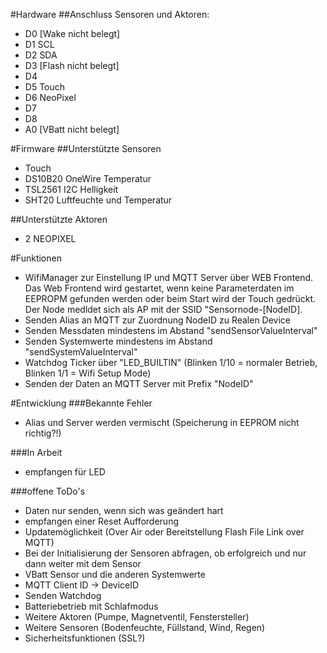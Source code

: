 #Hardware
##Anschluss Sensoren und Aktoren:

- D0  [Wake nicht belegt]
- D1  SCL
- D2  SDA
- D3  [Flash nicht belegt]
- D4  
- D5  Touch
- D6  NeoPixel
- D7
- D8  
- A0  [VBatt nicht belegt]

#Firmware
##Unterstützte Sensoren
- Touch
- DS10B20 OneWire Temperatur
- TSL2561 I2C Helligkeit
- SHT20 Luftfeuchte und Temperatur

##Unterstützte Aktoren
- 2 NEOPIXEL

#Funktionen
- WifiManager zur Einstellung IP und MQTT Server über WEB Frontend. Das Web Frontend wird gestartet, wenn keine Parameterdaten im EEPROPM gefunden werden oder beim Start wird der Touch gedrückt. Der Node medldet sich als AP mit der SSID "Sensornode-[NodeID]. 
- Senden Alias an MQTT zur Zuordnung NodeID zu Realen Device
- Senden Messdaten mindestens im Abstand "sendSensorValueInterval"
- Senden Systemwerte mindestens im Abstand "sendSystemValueInterval"
- Watchdog Ticker über "LED_BUILTIN" (Blinken 1/10 = normaler Betrieb, Blinken 1/1 = Wifi Setup Mode)
- Senden der Daten an MQTT Server mit Prefix "NodeID"

#Entwicklung
###Bekannte Fehler
- Alias und Server werden vermischt (Speicherung in EEPROM nicht richtig?!)

###In Arbeit
- empfangen für LED

###offene ToDo's
- Daten nur senden, wenn sich was geändert hart
- empfangen einer Reset Aufforderung
- Updatemöglichkeit (Over Air oder Bereitstellung Flash File Link over MQTT)
- Bei der Initialisierung der Sensoren abfragen, ob erfolgreich und nur dann weiter mit dem Sensor
- VBatt Sensor und die anderen Systemwerte
- MQTT Client ID -> DeviceID
- Senden Watchdog 
- Batteriebetrieb mit Schlafmodus
- Weitere Aktoren (Pumpe, Magnetventil, Fenstersteller)
- Weitere Sensoren (Bodenfeuchte, Füllstand, Wind, Regen)
- Sicherheitsfunktionen (SSL?)